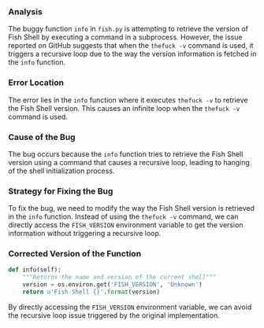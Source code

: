 ### Analysis
The buggy function `info` in `fish.py` is attempting to retrieve the version of Fish Shell by executing a command in a subprocess. However, the issue reported on GitHub suggests that when the `thefuck -v` command is used, it triggers a recursive loop due to the way the version information is fetched in the `info` function.

### Error Location
The error lies in the `info` function where it executes `thefuck -v` to retrieve the Fish Shell version. This causes an infinite loop when the `thefuck -v` command is used.

### Cause of the Bug
The bug occurs because the `info` function tries to retrieve the Fish Shell version using a command that causes a recursive loop, leading to hanging of the shell initialization process.

### Strategy for Fixing the Bug
To fix the bug, we need to modify the way the Fish Shell version is retrieved in the `info` function. Instead of using the `thefuck -v` command, we can directly access the `FISH_VERSION` environment variable to get the version information without triggering a recursive loop.

### Corrected Version of the Function
```python
def info(self):
    """Returns the name and version of the current shell"""
    version = os.environ.get('FISH_VERSION', 'Unknown')
    return u'Fish Shell {}'.format(version)
```

By directly accessing the `FISH_VERSION` environment variable, we can avoid the recursive loop issue triggered by the original implementation.